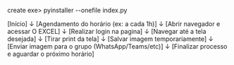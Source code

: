 create exe>  pyinstaller --onefile index.py


[Início]
     ↓
[Agendamento do horário (ex: a cada 1h)]
     ↓
[Abrir navegador e acessar O EXCEL]
     ↓
[Realizar login  na pagina]
     ↓
[Navegar até a tela desejada]
     ↓
[Tirar print da tela]
     ↓
[Salvar imagem temporariamente]
     ↓
[Enviar imagem para o grupo (WhatsApp/Teams/etc)]
     ↓
[Finalizar processo e aguardar o próximo horário]


